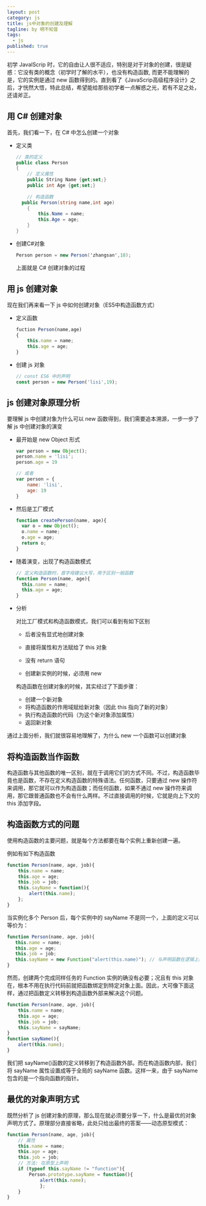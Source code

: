 ```yaml
---
layout: post
category: js
title: js中对象的创建及理解
tagline: by 明不知昔
tags: 
  - js
published: true
---
```


初学 JavalScrip 时，它的自由让人很不适应，特别是对于对象的创建，很是疑惑：它没有类的概念（初学时了解的水平），也没有构造函数,  而更不能理解的是，它的实例是通过 new 函数得到的。直到看了《JavaScrip高级程序设计》之后，才恍然大悟，特此总结，希望能给那些初学者一点解惑之光，若有不足之处，还请斧正。

<!--more-->

## 用 C# 创建对象

首先，我们看一下，在 C# 中怎么创建一个对象

- 定义类

  ``` c#
  // 类的定义
  public class Person
  {
      // 定义属性
      public String Name {get;set;}
      public int Age {get;set;}
      
      // 构造函数
   	public Person(string name,int age)
      {
          this.Name = name;
          this.Age = age;
      }
  }
  ```

- 创建C#对象

  ``` c#
  Person person = new Person('zhangsan',18);
  ```

  上面就是 C# 创建对象的过程

## 用 js 创建对象

现在我们再来看一下 js 中如何创建对象（ES5中构造函数方式）

- 定义函数

  ``` javascript
  fuction Person(name,age)
  {
      this.name = name;
      this.age = age;
  }
  ```

- 创建 js 对象

  ``` javascript
  // const ES6 中的声明
  const person = new Person('lisi',19);
  ```

## js 创建对象原理分析

要理解 js 中创建对象为什么可以 new 函数得到，我们需要追本溯源，一步一步了解 js 中创建对象的演变

- 最开始是 new Object 形式

  ``` javascript
  var person = new Object();
  person.name = 'lisi';
  person.age = 19
  
  // 或者
  var person = {
      name: 'lisi',
      age: 19
  }
  ```

- 然后是工厂模式

  ``` javascript
  function createPerson(name, age){
  	var o = new Object();
  	o.name = name;
  	o.age = age;
  	return o;
  }
  ```

- 随着演变，出现了构造函数模式

  ``` javascript
  // 定义构造函数时，首字母建议大写，用于区别一般函数
  function Person(name, age){
  	this.name = name;
  	this.age = age;
  }
  ```

- 分析

  对比工厂模式和构造函数模式，我们可以看到有如下区别

  - 后者没有显式地创建对象
  - 直接将属性和方法赋给了 this 对象
  - 没有 return 语句

  - 创建新实例的时候，必须用 new

  构造函数在创建对象的时候，其实经过了下面步骤：

  - 创建一个新对象
  - 将构造函数的作用域赋给新对象（因此 this 指向了新的对象）
  - 执行构造函数的代码（为这个新对象添加属性）
  - 返回新对象

通过上面分析，我们就很容易地理解了，为什么 new 一个函数可以创建对象

## 将构造函数当作函数

构造函数与其他函数的唯一区别，就在于调用它们的方式不同。不过，构造函数毕竟也是函数，不存在定义构造函数的特殊语法。任何函数，只要通过 new 操作符来调用，那它就可以作为构造函数；而任何函数，如果不通过 new 操作符来调用，那它跟普通函数也不会有什么两样。不过直接调用的时候，它就是向上下文的 this 添加字段。

## 构造函数方式的问题

使用构造函数的主要问题，就是每个方法都要在每个实例上重新创建一遍。 

例如有如下构造函数

``` javascript
function Person(name, age, job){
	this.name = name;
	this.age = age;
	this.job = job;
	this.sayName = function(){
		alert(this.name);
	};
}
```

当实例化多个 Person 后，每个实例中的 sayName 不是同一个，上面的定义可以等价为：

 ``` javascript
function Person(name, age, job){
	this.name = name;
	this.age = age;
	this.job = job;
	this.sayName = new Function("alert(this.name)"); // 与声明函数在逻辑上是等价的
}
 ```

然而，创建两个完成同样任务的 Function 实例的确没有必要；况且有 this 对象在，根本不用在执行代码前就把函数绑定到特定对象上面。因此，大可像下面这样，通过把函数定义转移到构造函数外部来解决这个问题。  

``` javascript
function Person(name, age, job){
	this.name = name;
	this.age = age;
	this.job = job;
	this.sayName = sayName;
}
function sayName(){
	alert(this.name);
}
```

我们把 sayName()函数的定义转移到了构造函数外部。而在构造函数内部，我们将 sayName 属性设置成等于全局的 sayName 函数。这样一来，由于 sayName 包含的是一个指向函数的指针。

## 最优的对象声明方式

既然分析了 js 创建对象的原理，那么现在就必须要分享一下，什么是最优的对象声明方式了。原理部分直接省略，此处只给出最终的答案——动态原型模式：

``` javascript
function Person(name, age, job){
    // 属性
    this.name = name;
    this.age = age;
    this.job = job;
    // 方法: 在原型上声明
    if (typeof this.sayName != "function"){
        Person.prototype.sayName = function(){
            alert(this.name);
            };
    }
}
```

